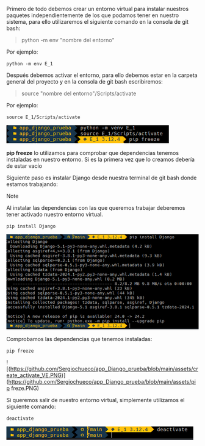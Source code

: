 Primero de todo debemos crear un entorno virtual para instalar nuestros paquetes independientemente de los que podamos tener en nuestro sistema, para ello utilizaremos el siguiente comando en la consola de git bash:

> python -m env "nombre del entorno" 

Por ejemplo: 

<pre><code>python -m env E_1</code></pre>

Después debemos activar el entorno, para ello debemos estar en la carpeta general del proyecto y en la consola de git bash escribiremos:

>source "nombre del entorno"/Scripts/activate 

Por ejemplo: 

<pre><code>source E_1/Scripts/activate</code></pre>

![(https://github.com/Sergiochueco/app_Django_prueba/blob/main/assets/create_activate_VE.PNG)](https://github.com/Sergiochueco/app_Django_prueba/blob/main/assets/create_activate_ve.png)

**pip freeze** lo utilizamos para comprobar que dependencias tenemos instaladas en nuestro entorno. Si es la primera vez que lo creamos debería de estar vacío

Siguiente paso es instalar Django desde nuestra terminal de git bash donde estamos trabajando:

>[!NOTE]
> Al instalar las dependencias con las que queremos trabajar deberemos tener activado nuestro entorno virtual.

<pre><code>pip install Django</code></pre>

![(https://github.com/Sergiochueco/app_Django_prueba/blob/main/assets/create_activate_VE.PNG)](https://github.com/Sergiochueco/app_Django_prueba/blob/main/assets/install_Django.PNG)

Comprobamos las dependencias que tenemos instaladas:

<pre><code>pip freeze</code></pre>

![(https://github.com/Sergiochueco/app_Django_prueba/blob/main/assets/create_activate_VE.PNG)](https://github.com/Sergiochueco/app_Django_prueba/blob/main/assets/pip freze.PNG)


Si queremos salir de nuestro entorno virtual, simplemente utilizamos el siguiente comando:


<pre><code>deactivate</code></pre>

![(https://github.com/Sergiochueco/app_Django_prueba/blob/main/assets/create_activate_VE.PNG)](https://github.com/Sergiochueco/app_Django_prueba/blob/main/assets/deactivate.PNG)

